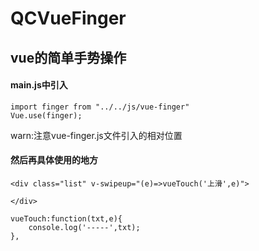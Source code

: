 # QCVueFinger
vue的简单手势操作
---
#### main.js中引入 

```
import finger from "../../js/vue-finger"   
Vue.use(finger);
```
warn:注意vue-finger.js文件引入的相对位置

#### 然后再具体使用的地方

```
<div class="list" v-swipeup="(e)=>vueTouch('上滑',e)">

</div>

vueTouch:function(txt,e){
    console.log('-----',txt);
},

```
